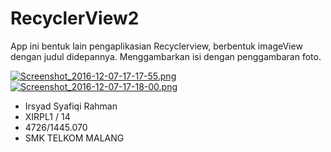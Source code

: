 # RecyclerView2

App ini bentuk lain pengaplikasian Recyclerview, berbentuk imageView dengan judul didepannya. Menggambarkan isi dengan penggambaran foto.

[![Screenshot_2016-12-07-17-17-55.png](https://s15.postimg.org/jeg9iqwfv/Screenshot_2016_12_07_17_17_55.png)](https://postimg.org/image/x84m7sp13/)
[![Screenshot_2016-12-07-17-18-00.png](https://s15.postimg.org/or53wvkcb/Screenshot_2016_12_07_17_18_00.png)](https://postimg.org/image/w74dio81j/)


- Irsyad Syafiqi Rahman
- XIRPL1 / 14
- 4726/1445.070
- SMK TELKOM MALANG
